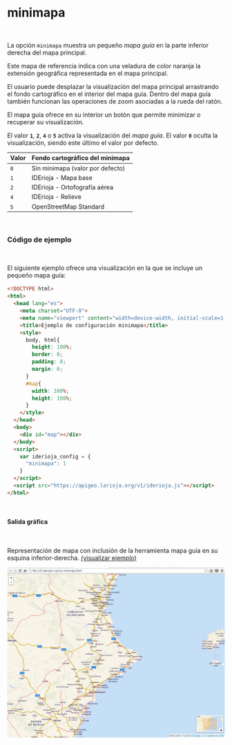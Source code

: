 # minimapa
<br />

La opción `minimapa` muestra un pequeño *mapa guía* en la parte inferior derecha del mapa principal.

Este mapa de referencia indica con una veladura de color naranja la extensión geográfica representada en el mapa principal.

El usuario puede desplazar la visualización del mapa principal arrastrando el fondo cartográfico en el interior del mapa guía. Dentro del mapa guía también funcionan las operaciones de zoom asociadas a la rueda del ratón.

El mapa guía ofrece en su interior un botón que permite minimizar o recuperar su visualización.

El valor **`1`**, **`2`**, **`4`** o **`5`** activa la visualización del *mapa guía*. El valor **`0`** oculta la visualización, siendo este último el valor por defecto.

|Valor|Fondo cartográfico del minimapa
---|---
`0`|Sin minimapa (valor por defecto)
`1`|IDErioja - Mapa base
`2`|IDErioja - Ortofografía aérea
`4`|IDErioja - Relieve
`5`|OpenStreetMap Standard
<br />

### Código de ejemplo
<br />

El siguiente ejemplo ofrece una visualización en la que se incluye un pequeño mapa guía:

```html
<!DOCTYPE html>
<html>
  <head lang="es">
    <meta charset="UTF-8">
    <meta name="viewport" content="width=device-width, initial-scale=1.0, maximum-scale=1.0, user-scalable=no" />
    <title>Ejemplo de configuración minimapa</title>
    <style>
      body, html{
        height: 100%;
        border: 0;
        padding: 0;
        margin: 0;
      }
      #map{
        width: 100%;
        height: 100%;
      }
    </style>
  </head>
  <body>
    <div id="map"></div>
  </body>
  <script>
    var iderioja_config = {
      "minimapa": 1
    }
  </script>
  <script src="https://apigeo.larioja.org/v1/iderioja.js"></script>
</html>
```
<br />

#### Salida gráfica
<br />

Representación de mapa con inclusión de la herramienta mapa guía en su esquina inferior-derecha. [(visualizar ejemplo)](https://iderioja.github.io/doc_api_iderioja/ejemplo_opcion_minimapa)

![Ejemplo opción minimapa](/img/opciones_minimapa_salida_grafica.jpg "Ejemplo opción minimapa")
